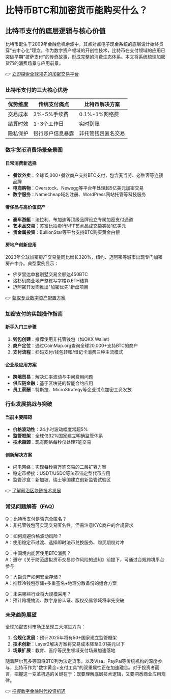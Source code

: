 # 比特币BTC和加密货币能购买什么？

## 比特币支付的底层逻辑与核心价值

比特币诞生于2009年金融危机余波中，其点对点电子现金系统的底层设计始终贯穿"去中心化"理念。作为数字资产领域的开创性技术，比特币在支付领域的应用已突破早期"披萨支付"的传奇故事，形成完整的消费生态体系。本文将系统梳理加密货币的消费场景与应用前景。

👉 [立即探索全球领先的加密交易平台](https://bit.ly/okx_welcome)

### 比特币支付的三大核心优势

| 优势维度       | 传统支付痛点               | 比特币解决方案               |
|----------------|--------------------------|--------------------------|
| 交易成本       | 3%-5%手续费              | 0.1%-1%网络费            |
| 结算时效       | 1-3个工作日              | 实时到账                 |
| 隐私保护       | 银行账户信息暴露         | 非托管钱包匿名交易       |

### 数字货币消费场景全景图

#### 日常消费新选择
- **餐饮外卖**：全球15,000+餐饮商户支持BTC支付，包含麦当劳、必胜客等连锁品牌
- **电商购物**：Overstock、Newegg等平台年处理超5亿美元加密交易
- **数字服务**：Namecheap域名注册、WordPress网站托管等科技服务

#### 奢侈品与高价值资产
- **豪车游艇**：法拉利、布加迪等顶级品牌设立专属加密支付通道
- **艺术品交易**：苏富比拍卖行NFT艺术品成交额突破1亿美元
- **贵金属投资**：BullionStar等平台支持BTC购买黄金白银

#### 房地产创新应用
2023年全球加密房产交易量同比增长320%，纽约、迈阿密等城市出现专门加密房产中介。典型案例显示：
- 佛罗里达单套别墅交易金额达450BTC
- 洛杉矶商业地产整栋写字楼以ETH结算
- 迈阿密开发商推出"加密优先"新盘项目

👉 [获取专业数字资产配置方案](https://bit.ly/okx_welcome)

### 加密支付的实践操作指南

#### 新手入门三步骤
1. **钱包创建**：推荐使用非托管钱包（如OKX Wallet）
2. **商户定位**：通过CoinMap.org查询全球20,000+支持BTC的商户
3. **支付流程**：扫码支付/钱包转账/借记卡消费三种主流模式

#### 企业级应用方案
- **跨境贸易**：解决汇率波动与中间费用问题
- **供应链金融**：基于区块链的智能合约应用
- **员工薪酬**：特斯拉、MicroStrategy等企业试点加密工资发放

### 行业发展挑战与突破

#### 当前主要障碍
- **价格波动性**：24小时波动幅度常超5%
- **监管框架**：全球仅32%国家建立明确监管体系
- **技术瓶颈**：现有网络每秒仅处理7笔交易

#### 创新解决方案
- 闪电网络：实现每秒百万笔交易的二层扩容方案
- 稳定币桥接：USDT/USDC等法币锚定型代币应用
- 监管沙盒：新加坡、瑞士等国建立创新监管试验区

👉 [了解前沿区块链技术发展](https://bit.ly/okx_welcome)

### 常见问题解答（FAQ）

Q：比特币支付是否完全匿名？  
A：非托管钱包可实现交易匿名性，但需注意KYC商户的合规要求

Q：如何规避价格波动风险？  
A：使用稳定币过渡、选择即时法币兑换服务、购买期权对冲

Q：中国境内能否使用BTC消费？  
A：遵守《关于防范虚拟货币交易炒作风险的通知》前提下，可通过合规跨境平台参与

Q：大额资产如何安全存储？  
A：推荐冷钱包存储+多重签名+地理分散备份的组合方案

Q：未来哪些行业将大规模采用？  
A：预计跨境物流、数字身份认证、版权交易领域将率先突破

### 未来趋势展望

全球加密支付市场正呈现三大演进方向：
1. **合规化发展**：预计2025年将有50+国家建立监管框架
2. **技术创新**：Layer2解决方案将交易成本降至0.01美元以下
3. **场景扩展**：教育、医疗等民生领域支付场景加速落地

随着萨尔瓦多等国将BTC列为法定货币，以及Visa、PayPal等传统机构的深度参与，比特币作为"数字黄金+支付工具"的双重属性正在加速融合。对于投资者而言，把握这一变革机遇的关键在于：既要理解底层技术逻辑，又要洞悉商业应用规律。

👉 [把握数字金融时代投资机遇](https://bit.ly/okx_welcome)